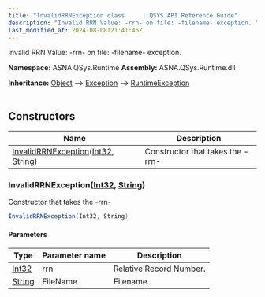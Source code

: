 ```yaml
---
title: "InvalidRRNException class     | QSYS API Reference Guide"
description: "Invalid RRN Value: -rrn- on file: -filename- exception. "
last_modified_at: 2024-08-08T21:41:46Z
---
```


Invalid RRN Value: -rrn- on file: -filename- exception.

**Namespace:** ASNA.QSys.Runtime
**Assembly:** ASNA.QSys.Runtime.dll

**Inheritance:** [Object](https://docs.microsoft.com/en-us/dotnet/api/system.object) --> [Exception](https://docs.microsoft.com/en-us/dotnet/api/system.exception) --> [RuntimeException](/reference/runtime/qsys-runtime/runtime-exception.html)
<br>
<br>

## Constructors

| Name | Description |
| --- | --- |
| [InvalidRRNException](#invalidrrnexceptionint32-string)([Int32](https://docs.microsoft.com/en-us/dotnet/api/system.int32), [String](https://docs.microsoft.com/en-us/dotnet/api/system.string)) | Constructor that takes the -rrn-

### InvalidRRNException([Int32](https://docs.microsoft.com/en-us/dotnet/api/system.int32), [String](https://docs.microsoft.com/en-us/dotnet/api/system.string))

Constructor that takes the -rrn-

```cs
InvalidRRNException(Int32, String)
```

#### Parameters

| Type | Parameter name | Description
| --- | --- | ---
| [Int32](https://docs.microsoft.com/en-us/dotnet/api/system.int32) | rrn | Relative Record Number.
| [String](https://docs.microsoft.com/en-us/dotnet/api/system.string) | FileName | Filename.
